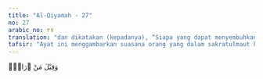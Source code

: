 ```yaml
---
title: "Al-Qiyamah - 27"
no: 27
arabic_no: ٢٧
translation: "dan dikatakan (kepadanya), “Siapa yang dapat menyembuhkan?”"
tafsir: "Ayat ini menggambarkan suasana orang yang dalam sakratulmaut ketika keluarganya bertanya-tanya, \"Siapakah yang dapat menyembuhkan?\" Secara umum, pada saat seseorang sedang sakratulmaut, kaum famili dan sanak keluarganya ditimpa oleh kegelisahan, \"Siapa dan dokter mana gerangan yang dapat menyembuhkan dia dari sakitnya?\" Artinya usaha-usaha pengobatan tetap dilakukan, namun orang harus yakin kalau memang sudah ajal, tidak seorang pun yang dapat menyelamatkannya dari ketentuan Allah itu. Semuanya tanpa pandang bulu, bahkan semua yang fana ini pasti akan hancur. Hanya Allah sendiri yang tidak hancur.\n\nMenurut Ibnu 'Abbas, ayat ini berarti \"siapakah gerangan yang mencabut nyawanya, apakah malaikat azab atau malaikat rahmat\". Pokoknya terjadi saling bertanya, apakah si mayat berbahagia atau celaka dengan kematiannya. Manusia memang tidak mengetahui sebelum kedatangan malaikat maut apakah ia akan selamat atau celaka."
---
```


وَقِيْلَ مَنْ ۜرَاقٍۙ
